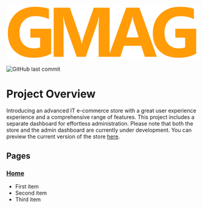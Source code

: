 ![GMAG Logo](https://github.com/Aur71/gmag/blob/ae5db3ad0886c98335d01e7861f0b57ed65c9a93/public/logo.png)

![GitHub last commit](https://img.shields.io/github/last-commit/Aur71/gmag)

# Project Overview
Introducing an advanced IT e-commerce store with a great user experience experience and a comprehensive range of features. This project includes a separate dashboard for effortless administration. Please note that both the store and the admin dashboard are currently under development. You can preview the current version of the store [here](https://gmag.vercel.app/).


## Pages
### [Home](https://gmag.vercel.app/)
- First item
- Second item
- Third item
